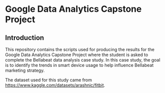 # Google Data Analytics Capstone Project

## Introduction
This repository contains the scripts used for producing the results for the Google Data Analytics Capstone Project where the student is asked to complete the Bellabeat data analysis case study. In this case study, the goal is to identify the trends in smart device usage to help influence Bellabeat marketing strategy.

The dataset used for this study came from https://www.kaggle.com/datasets/arashnic/fitbit.